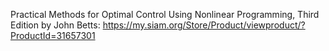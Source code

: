 Practical Methods for Optimal Control Using Nonlinear Programming, Third Edition by John Betts:
https://my.siam.org/Store/Product/viewproduct/?ProductId=31657301